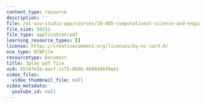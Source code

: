 ```yaml
---
content_type: resource
description: ''
file: /ol-ocw-studio-app/courses/18-085-computational-science-and-engineering-i-fall-2008/b5147e1baacfcc758b9b6b08d4bf6ee1_XUB7FcjaLRI.pdf
file_size: 50151
file_type: application/pdf
learning_resource_types: []
license: https://creativecommons.org/licenses/by-nc-sa/4.0/
ocw_type: OCWFile
resourcetype: Document
title: 3play pdf file
uid: b5147e1b-aacf-cc75-8b9b-6b08d4bf6ee1
video_files:
  video_thumbnail_file: null
video_metadata:
  youtube_id: null
---
```

